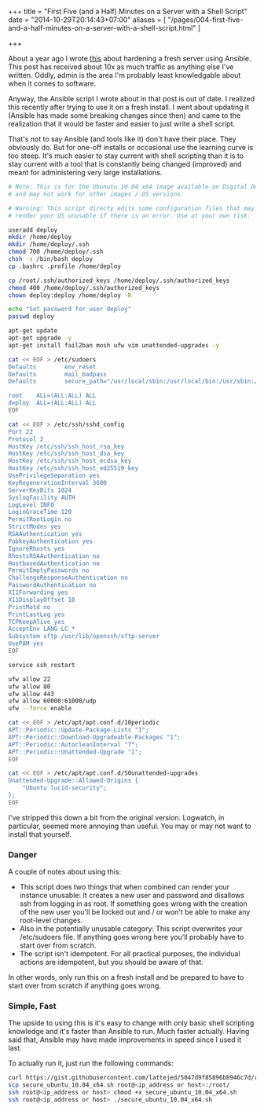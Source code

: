 +++
title = "First Five (and a Half) Minutes on a Server with a Shell Script"
date = "2014-10-29T20:14:43+07:00"
aliases = [
    "/pages/004-first-five-and-a-half-minutes-on-a-server-with-a-shell-script.html"
]

+++

About a year ago I wrote [this](/pages/first-five-and-a-half-minutes-on-a-server-with-ansible) about hardening a fresh server using Ansible. This post has received about 10x as much traffic as anything else I've written. Oddly, admin is the area I'm probably least knowledgable about when it comes to software.

Anyway, the Ansible script I wrote about in that post is out of date. I realized this recently after trying to use it on a fresh install. I went about updating it (Ansible has made some breaking changes since then) and came to the realization that it would be faster and easier to just write a shell script.

That's not to say Ansible (and tools like it) don't have their place. They obviously do. But for one-off installs or occasional use the learning curve is too steep. It's much easier to stay current with shell scripting than it is to stay current with a tool that is constantly being changed (improved) and meant for administering very large installations.

```bash
# Note: This is for the Ubunutu 10.04 x64 image available on Digital Ocean
# and may not work for other images / OS versions.

# Warning: This script directy edits some configuration files that may
# render your OS unusable if there is an error. Use at your own risk.

useradd deploy
mkdir /home/deploy
mkdir /home/deploy/.ssh
chmod 700 /home/deploy/.ssh
chsh -s /bin/bash deploy
cp .bashrc .profile /home/deploy

cp /root/.ssh/authorized_keys /home/deploy/.ssh/authorized_keys
chmod 400 /home/deploy/.ssh/authorized_keys
chown deploy:deploy /home/deploy -R

echo "Set password for user deploy"
passwd deploy

apt-get update
apt-get upgrade -y
apt-get install fail2ban mosh ufw vim unattended-upgrades -y

cat << EOF > /etc/sudoers
Defaults        env_reset
Defaults        mail_badpass
Defaults        secure_path="/usr/local/sbin:/usr/local/bin:/usr/sbin:/usr/bin:/sbin:/bin"

root    ALL=(ALL:ALL) ALL
deploy  ALL=(ALL:ALL) ALL
EOF

cat << EOF > /etc/ssh/sshd_config
Port 22
Protocol 2
HostKey /etc/ssh/ssh_host_rsa_key
HostKey /etc/ssh/ssh_host_dsa_key
HostKey /etc/ssh/ssh_host_ecdsa_key
HostKey /etc/ssh/ssh_host_ed25519_key
UsePrivilegeSeparation yes
KeyRegenerationInterval 3600
ServerKeyBits 1024
SyslogFacility AUTH
LogLevel INFO
LoginGraceTime 120
PermitRootLogin no
StrictModes yes
RSAAuthentication yes
PubkeyAuthentication yes
IgnoreRhosts yes
RhostsRSAAuthentication no
HostbasedAuthentication no
PermitEmptyPasswords no
ChallengeResponseAuthentication no
PasswordAuthentication no
X11Forwarding yes
X11DisplayOffset 10
PrintMotd no
PrintLastLog yes
TCPKeepAlive yes
AcceptEnv LANG LC_*
Subsystem sftp /usr/lib/openssh/sftp-server
UsePAM yes
EOF

service ssh restart

ufw allow 22
ufw allow 80
ufw allow 443
ufw allow 60000:61000/udp
ufw --force enable

cat << EOF > /etc/apt/apt.conf.d/10periodic
APT::Periodic::Update-Package-Lists "1";
APT::Periodic::Download-Upgradeable-Packages "1";
APT::Periodic::AutocleanInterval "7";
APT::Periodic::Unattended-Upgrade "1";
EOF

cat << EOF > /etc/apt/apt.conf.d/50unattended-upgrades 
Unattended-Upgrade::Allowed-Origins {
    "Ubuntu lucid-security";
};
EOF
```

I've stripped this down a bit from the original version. Logwatch, in particular, seemed more annoying than useful. You may or may not want to install that yourself.

### Danger

A couple of notes about using this:

* This script does two things that when combined can render your instance unusable: It creates a new user and password and disallows ssh from logging in as root. If something goes wrong with the creation of the new user you'll be locked out and / or won't be able to make any root-level changes.
* Also in the potentially unusable category: This script overwrites your /etc/sudoers file. If anything goes wrong here you'll probably have to start over from scratch.
* The script isn't idempotent. For all practical purposes, the individual actions are idempotent, but you should be aware of that.

In other words, only run this on a fresh install and be prepared to have to start over from scratch if anything goes wrong.

### Simple, Fast

The upside to using this is it's easy to change with only basic shell scripting knowledge and it's faster than Ansible to run. Much faster actually. Having said that, Ansible may have made improvements in speed since I used it last.

To actually run it, just run the following commands:

```bash
curl https://gist.githubusercontent.com/lattejed/5047d9f85896b8946c7d/raw/e3534c6ac5248ad7bc711c053fec45c22441c87a/gistfile1.sh > secure_ubuntu_10.04_x64.sh
scp secure_ubuntu_10.04_x64.sh root@<ip_address or host>:/root/
ssh root@<ip_address or host> chmod +x secure_ubuntu_10.04_x64.sh
ssh root@<ip_address or host> ./secure_ubuntu_10.04_x64.sh
```

